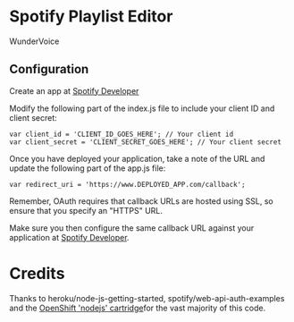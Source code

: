 
# Spotify Playlist Editor

WunderVoice

## Configuration

Create an app at [Spotify Developer](https://developer.spotify.com/)

Modify the following part of the index.js file to include your client ID and client secret:

```
var client_id = 'CLIENT_ID_GOES_HERE'; // Your client id
var client_secret = 'CLIENT_SECRET_GOES_HERE'; // Your client secret
```

Once you have deployed your application, take a note of the URL and update the following part of the app.js file:

```
var redirect_uri = 'https://www.DEPLOYED_APP.com/callback';
```

Remember, OAuth requires that callback URLs are hosted using SSL, so ensure that you specify an "HTTPS" URL.

Make sure you then configure the same callback URL against your application at [Spotify Developer](https://developer.spotify.com/).

# Credits

Thanks to heroku/node-js-getting-started, spotify/web-api-auth-examples and the [OpenShift 'nodejs' cartridge](http://openshift.github.io/documentation/oo_cartridge_guide.html#nodejs)for the vast majority of this code.
